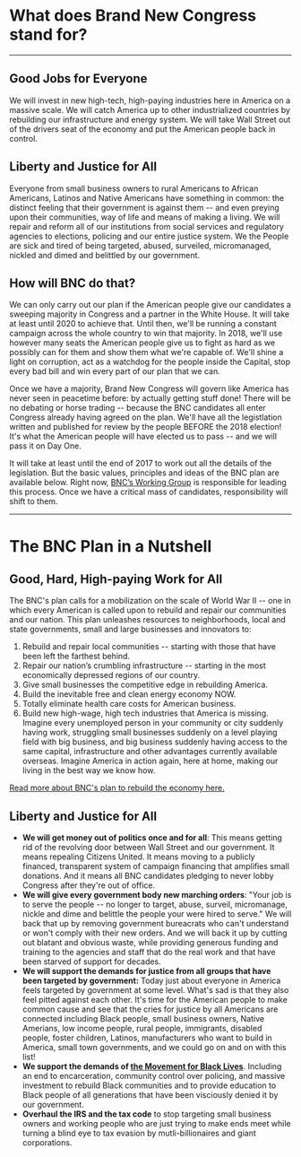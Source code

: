 # What does Brand New Congress stand for?
___
## Good Jobs for Everyone
We will invest in new high-tech, high-paying industries here in America on a massive scale. We will catch America up to other industrialized countries by rebuilding our infrastructure and energy system. We will take Wall Street out of the drivers seat of the economy and put the American people back in control. 
## Liberty and Justice for All
Everyone from small business owners to rural Americans to African Americans, Latinos and Native Americans have something in common: the distinct feeling that their government is against them -- and even preying upon their communities, way of life and means of making a living. We will repair and reform all of our institutions from social services and regulatory agencies to elections, policing and our entire justice system. We the People are sick and tired of being targeted, abused, surveiled, micromanaged, nickled and dimed and belittled by our government.   

## How will BNC do that?

We can only carry out our plan if the American people give our candidates a sweeping majority in Congress and a partner in the White House. It will take at least until 2020 to achieve that. Until then, we'll be running a constant campaign across the whole country to win that majority. In 2018, we'll use however many seats the American people give us to fight as hard as we possibly can for them and show them what we're capable of. We'll shine a light on corruption, act as a watchdog for the people inside the Capital, stop every bad bill and win every part of our plan that we can.  

Once we have a majority, Brand New Congress will govern like America has never seen in peacetime before: by actually getting stuff done! There will be no debating or horse trading -- because the BNC candidates all enter Congress already having agreed on the plan. We'll have all the legistlation written and published for review by the people BEFORE the 2018 election! It's what the American people will have elected us to pass -- and we will pass it on Day One. 

It will take at least until the end of 2017 to work out all the details of the legislation. But the basic values, principles and ideas of the BNC plan are available below. Right now, [BNC’s Working Group](https://wiki.brandnewcongress.org/index.php?title=Our_Team-Based_Organization) is responsible for leading this process. Once we have a critical mass of candidates, responsibility will shift to them.

------
# The BNC Plan in a Nutshell
## Good, Hard, High-paying Work for All
The BNC's plan calls for a mobilization on the scale of World War II -- one in which every American is called upon to rebuild and repair our communities and our nation. This plan unleashes resources to neighborhoods, local and state governments, small and large businesses and innovators to:
1. Rebuild and repair local communities -- starting with those that have been left the farthest behind.
2. Repair our nation’s crumbling infrastructure -- starting in the most economically depressed regions of our country.
3. Give small businesses the competitive edge in rebuilding America.
4. Build the inevitable free and clean energy economy NOW.
5. Totally eliminate health care costs for American business.
6. Build new high-wage, high tech industries that America is missing.
Imagine every unemployed person in your community or city suddenly having work, struggling small businesses suddenly on a level playing field with big business, and big business suddenly having access to the same capital, infrastructure and other advantages currently available overseas. Imagine America in action again, here at home, making our living in the best way we know how.

[Read more about BNC's plan to rebuild the economy here.](https://docs.google.com/document/d/1sCFs5hqitbXBBqXxU6NULDyvydXqm-ALOqW21dv9P9k/edit?usp=sharing)

## Liberty and Justice for All
* **We will get money out of politics once and for all**: This means getting rid of the revolving door between Wall Street and our government. It means repealing Citizens United. It means moving to a publicly financed, transparent system of campaign financing that amplifies small donations. And it means all BNC candidates pledging to never lobby Congress after they're out of office.
* **We will give every government body new marching orders**: "Your job is to serve the people -- no longer to target, abuse, surveil, micromanage, nickle and dime and belittle the people your were hired to serve." We will back that up by removing government bureacrats who can't understand or won't comply with their new orders. And we will back it up by cutting out blatant and obvious waste, while providing generous funding and training to the agencies and staff that do the real work and that have been starved of support for decades. 
* **We will support the demands for justice from all groups that have been targeted by government:** Today just about everyone in America feels targeted by government at some level. What's sad is that they also feel pitted against each other. It's time for the American people to make common cause and see that the cries for justice by all Americans are connected including Black people, small business owners, Native Amerians, low income people, rural people, immigrants, disabled people, foster children, Latinos, manufacturers who want to build in America, small town governments, and we could go on and on with this list! 
* **We support the demands of [the Movement for Black Lives](https://policy.m4bl.org/end-war-on-black-people/)**. Including an end to encarceration, community control over policing, and massive investment to rebuild Black communities and to provide education to Black people of all generations that have been visciously denied it by our government.
* **Overhaul the IRS and the tax code** to stop targeting small business owners and working people who are just trying to make ends meet while turning a blind eye to tax evasion by mutli-billionaires and giant corporations. 
